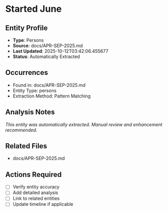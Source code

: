 # Started June

## Entity Profile
- **Type**: Persons
- **Source**: docs/APR-SEP-2025.md
- **Last Updated**: 2025-10-12T03:42:06.455677
- **Status**: Automatically Extracted

## Occurrences
- Found in: docs/APR-SEP-2025.md
- Entity Type: persons
- Extraction Method: Pattern Matching

## Analysis Notes
*This entity was automatically extracted. Manual review and enhancement recommended.*

## Related Files
- docs/APR-SEP-2025.md

## Actions Required
- [ ] Verify entity accuracy
- [ ] Add detailed analysis
- [ ] Link to related entities
- [ ] Update timeline if applicable
